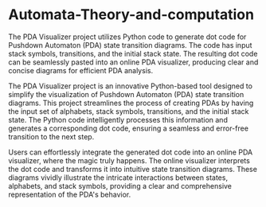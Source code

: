 # Automata-Theory-and-computation
The PDA Visualizer project utilizes Python code to generate dot code for Pushdown Automaton (PDA) state transition diagrams. The code has input stack symbols, transitions, and the initial stack state. The resulting dot code can be seamlessly pasted into an online PDA visualizer, producing clear and concise diagrams for efficient PDA analysis.

The PDA Visualizer project is an innovative Python-based tool designed to simplify the visualization of Pushdown Automaton (PDA) state transition diagrams. This project streamlines the process of creating PDAs by having the input set of alphabets, stack symbols, transitions, and the initial stack state. The Python code intelligently processes this information and generates a corresponding dot code, ensuring a seamless and error-free transition to the next step.

Users can effortlessly integrate the generated dot code into an online PDA visualizer, where the magic truly happens. The online visualizer interprets the dot code and transforms it into intuitive state transition diagrams. These diagrams vividly illustrate the intricate interactions between states, alphabets, and stack symbols, providing a clear and comprehensive representation of the PDA's behavior.





